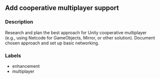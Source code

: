## Add cooperative multiplayer support

### Description
Research and plan the best approach for Unity cooperative multiplayer (e.g., using Netcode for GameObjects, Mirror, or other solution). Document chosen approach and set up basic networking.

### Labels
- enhancement
- multiplayer
